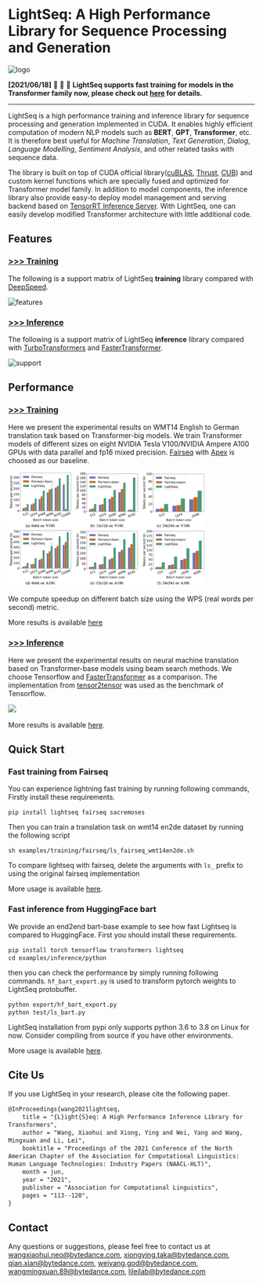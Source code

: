 # LightSeq: A High Performance Library for Sequence Processing and Generation

![logo](./docs/inference/images/logo.png)

**[2021/06/18]** :tada: :tada: :tada: **LightSeq supports fast training for models in the Transformer family now,
please check out [here](./lightseq/training/README.md) for details.**

---

LightSeq is a high performance training and inference library for sequence processing and generation implemented
in CUDA.
It enables highly efficient computation of modern NLP models such as **BERT**, **GPT**,
**Transformer**, etc.
It is therefore best useful for *Machine Translation*, *Text Generation*, *Dialog*, *Language
Modelling*, *Sentiment Analysis*, and other related tasks with sequence data.

The library is built on top of CUDA official
library([cuBLAS](https://docs.nvidia.com/cuda/cublas/index.html),
[Thrust](https://docs.nvidia.com/cuda/thrust/index.html), [CUB](http://nvlabs.github.io/cub/)) and
custom kernel functions which are specially fused and optimized for Transformer model family. In
addition to model components, the inference library also provide easy-to deploy model management and serving backend based on
[TensorRT Inference
Server](https://docs.nvidia.com/deeplearning/sdk/inference-server-archived/tensorrt_inference_server_120/tensorrt-inference-server-guide/docs/quickstart.html).
With LightSeq, one can easily develop modified Transformer architecture with little additional code.

## Features
### [>>> Training](./lightseq/training)
The following is a support matrix of LightSeq **training** library compared with
[DeepSpeed](https://github.com/microsoft/DeepSpeed).

![features](./docs/training/images/features.png)

### [>>> Inference](./lightseq/inference)
The following is a support matrix of LightSeq **inference** library compared with
[TurboTransformers](https://github.com/Tencent/TurboTransformers) and
[FasterTransformer](https://github.com/NVIDIA/DeepLearningExamples/tree/master/FasterTransformer).

![support](./docs/inference/images/support.png)


## Performance

### [>>> Training](./lightseq/training)
Here we present the experimental results on WMT14 English to German translation task based on Transformer-big models. We train Transformer models of different sizes on eight NVIDIA Tesla V100/NVIDIA Ampere A100 GPUs with data parallel and fp16 mixed precision.
[Fairseq](https://github.com/pytorch/fairseq) with [Apex](https://github.com/NVIDIA/apex) is choosed as our baseline.

<img src="./docs/training/images/single_step.png"  width="80%" aligned="middle">

We compute speedup on different batch size using the WPS (real words per second) metric.

More results is available [here](./docs/training/performance.md)

### [>>> Inference](./lightseq/inference)
Here we present the experimental results on neural machine translation based on Transformer-base models using beam search methods.
We choose Tensorflow and
[FasterTransformer](https://github.com/NVIDIA/DeepLearningExamples/tree/master/FasterTransformer) as a comparison.
The implementation from
[tensor2tensor](https://github.com/tensorflow/tensor2tensor/blob/master/tensor2tensor/models/transformer.py)
was used as the benchmark of Tensorflow.

<img src="./docs/inference/images/nmt.png"  width="80%" aligned="middle">

More results is available [here](./docs/inference/performance.md).



## Quick Start
### Fast training from Fairseq

You can experience lightning fast training by running following commands,
Firstly install these requirements.

```shell
pip install lightseq fairseq sacremoses
```

Then you can train a translation task on wmt14 en2de dataset by running the following script

```shell
sh examples/training/fairseq/ls_fairseq_wmt14en2de.sh
```

To compare lightseq with fairseq, delete the arguments with `ls_` prefix to using the original fairseq implementation

More usage is available [here](./lightseq/training/README.md).

### Fast inference from HuggingFace bart

We provide an end2end bart-base example to see how fast Lightseq is compared to HuggingFace. First you should install these requirements.

```shell
pip install torch tensorflow transformers lightseq
cd examples/inference/python
```

then you can check the performance by simply running following commands. `hf_bart_export.py` is used to transform pytorch weights to LightSeq protobuffer.

```shell
python export/hf_bart_export.py
python test/ls_bart.py
```

LightSeq installation from pypi only supports python 3.6 to 3.8 on Linux for now. Consider compiling from source if you have other environments.

More usage is available [here](./lightseq/inference/README.md).

## Cite Us

If you use LightSeq in your research, please cite the following paper.

```
@InProceedings{wang2021lightseq,
    title = "{L}ight{S}eq: A High Performance Inference Library for Transformers",
    author = "Wang, Xiaohui and Xiong, Ying and Wei, Yang and Wang, Mingxuan and Li, Lei",
    booktitle = "Proceedings of the 2021 Conference of the North American Chapter of the Association for Computational Linguistics: Human Language Technologies: Industry Papers (NAACL-HLT)",
    month = jun,
    year = "2021",
    publisher = "Association for Computational Linguistics",
    pages = "113--120",
}
```

## Contact

Any questions or suggestions, please feel free to contact us at
wangxiaohui.neo@bytedance.com, xiongying.taka@bytedance.com, qian.xian@bytedance.com, weiyang.god@bytedance.com, wangmingxuan.89@bytedance.com, lileilab@bytedance.com
